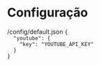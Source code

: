 <h1>Configuração</h1>
/config/default.json
<code>{
  "youtube": {
    "key": "YOUTUBE_API_KEY"
  }
}</code>